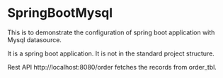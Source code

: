 # SpringBootMysql

This is to demonstrate the configuration of spring boot application with Mysql datasource.

It is a spring boot application. It is not in the standard project structure.

Rest API http://localhost:8080/order fetches the records from order_tbl.
